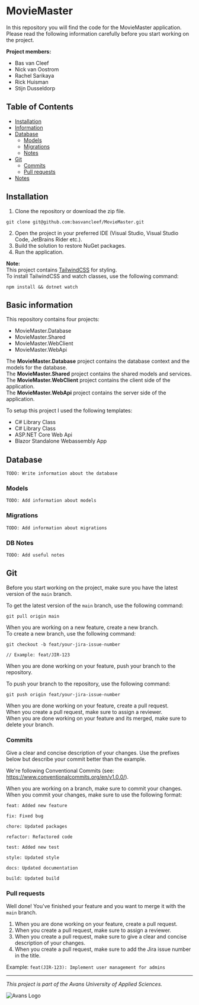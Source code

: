 # MovieMaster

<p>In this repository you will find the code for the MovieMaster application. Please read the following information carefully before you start working on the project. <p>

**Project members:**
- Bas van Cleef
- Nick van Oostrom
- Rachel Sarikaya
- Rick Huisman
- Stijn Dusseldorp

## Table of Contents

- [Installation](#installation)
- [Information](#basic-information)
- [Database](#database)
  - [Models](#models)
  - [Migrations](#migrations)
  - [Notes](#db-notes)
- [Git](#git)
  - [Commits](#commits)
  - [Pull requests](#pull-requests)
- [Notes](#notes)

## Installation

1. Clone the repository or download the zip file.
```
git clone git@github.com:basvancleef/MovieMaster.git
```
2. Open the project in your preferred IDE (Visual Studio, Visual Studio Code, JetBrains Rider etc.).
3. Build the solution to restore NuGet packages.
4. Run the application.

**Note:** <br>
This project contains [TailwindCSS](https://tailwindcss.com/) for styling. <br>
To install TailwindCSS and watch classes, use the following command:
```
npm install && dotnet watch
```

## Basic information
This repository contains four projects:
- MovieMaster.Database
- MovieMaster.Shared
- MovieMaster.WebClient
- MovieMaster.WebApi

The **MovieMaster.Database** project contains the database context and the models for the database. <br> 
The **MovieMaster.Shared** project contains the shared models and services. <br>
The **MovieMaster.WebClient** project contains the client side of the application. <br> 
The **MovieMaster.WebApi** project contains the server side of the application. <br>

To setup this project I used the following templates:
- C# Library Class
- C# Library Class
- ASP.NET Core Web Api
- Blazor Standalone Webassembly App

## Database
```TODO: Write information about the database```

### Models
```TODO: Add information about models```

### Migrations
```TODO: Add information about migrations```

### DB Notes
```TODO: Add useful notes```

## Git
Before you start working on the project, make sure you have the latest version of the `main` branch. <br>

To get the latest version of the `main` branch, use the following command:
```
git pull origin main
```

When you are working on a new feature, create a new branch. <br>
To create a new branch, use the following command:
```
git checkout -b feat/your-jira-issue-number

// Example: feat/JIR-123
```

When you are done working on your feature, push your branch to the repository. <br>

To push your branch to the repository, use the following command:
```
git push origin feat/your-jira-issue-number
```

When you are done working on your feature, create a pull request. <br>
When you create a pull request, make sure to assign a reviewer. <br>
When you are done working on your feature and its merged, make sure to delete your branch. <br>

### Commits
Give a clear and concise description of your changes. Use the prefixes below but describe your commit better than the example. <br>

We're following Conventional Commits (see: https://www.conventionalcommits.org/en/v1.0.0/). <br>

When you are working on a branch, make sure to commit your changes. <br>
When you commit your changes, make sure to use the following format:
```
feat: Added new feature

fix: Fixed bug

chore: Updated packages

refactor: Refactored code

test: Added new test

style: Updated style

docs: Updated documentation

build: Updated build
```

### Pull requests
Well done! You've finished your feature and you want to merge it with the `main` branch. <br>

1. When you are done working on your feature, create a pull request. <br>
2. When you create a pull request, make sure to assign a reviewer. <br>
3. When you create a pull request, make sure to give a clear and concise description of your changes. <br>
4. When you create a pull request, make sure to add the Jira issue number in the title. <br>

Example: `feat(JIR-123): Implement user management for admins`

---

<p><i>This project is part of the Avans University of Applied Sciences.</i></p>

![Avans Logo](docs/avans-logo.svg)
